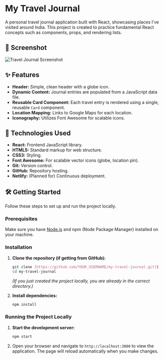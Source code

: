 # My Travel Journal

A personal travel journal application built with React, showcasing places I've visited around India. This project is created to practice fundamental React concepts such as components, props, and rendering lists.

## 📸 Screenshot

![Travel Journal Screenshot](https://raw.githubusercontent.com/LikhithaBodepudi/my-travel-journal/main/assets/travel-journal-screenshot.png)

## ✨ Features

- **Header:** Simple, clean header with a globe icon.
- **Dynamic Content:** Journal entries are populated from a JavaScript data file.
- **Reusable Card Component:** Each travel entry is rendered using a single, reusable `Card` component.
- **Location Mapping:** Links to Google Maps for each location.
- **Iconography:** Utilizes Font Awesome for scalable icons.

## 🚀 Technologies Used

- **React:** Frontend JavaScript library.
- **HTML5:** Standard markup for web structure.
- **CSS3:** Styling.
- **Font Awesome:** For scalable vector icons (globe, location pin).
- **Git:** Version control.
- **GitHub:** Repository hosting.
- **Netlify:** (Planned for) Continuous deployment.

## 🛠️ Getting Started

Follow these steps to set up and run the project locally.

### Prerequisites

Make sure you have [Node.js](https://nodejs.org/en/) and npm (Node Package Manager) installed on your machine.

### Installation

1.  **Clone the repository (if getting from GitHub):**

    ```bash
    git clone [https://github.com/YOUR_USERNAME/my-travel-journal.git](https://github.com/YOUR_USERNAME/my-travel-journal.git)
    cd my-travel-journal
    ```

    _(If you just created the project locally, you are already in the correct directory.)_

2.  **Install dependencies:**
    ```bash
    npm install
    ```

### Running the Project Locally

1.  **Start the development server:**
    ```bash
    npm start
    ```
2.  Open your browser and navigate to `http://localhost:3000` to view the application. The page will reload automatically when you make changes.
